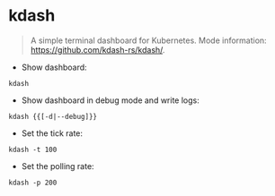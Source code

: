 # kdash

> A simple terminal dashboard for Kubernetes.
> Mode information: <https://github.com/kdash-rs/kdash/>.

- Show dashboard:

`kdash`

- Show dashboard in debug mode and write logs:

`kdash {{[-d|--debug]}}`

- Set the tick rate:

`kdash -t 100`

- Set the polling rate:

`kdash -p 200`
